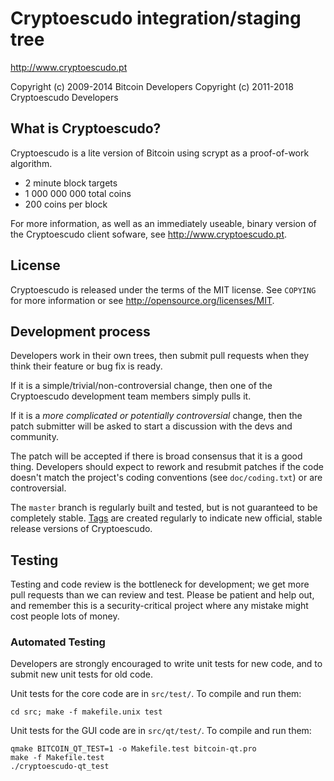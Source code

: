 Cryptoescudo integration/staging tree
================================

http://www.cryptoescudo.pt

Copyright (c) 2009-2014 Bitcoin Developers
Copyright (c) 2011-2018 Cryptoescudo Developers

What is Cryptoescudo?
----------------

Cryptoescudo is a lite version of Bitcoin using scrypt as a proof-of-work algorithm.
 - 2 minute block targets
 - 1 000 000 000 total coins
 - 200 coins per block

For more information, as well as an immediately useable, binary version of
the Cryptoescudo client sofware, see http://www.cryptoescudo.pt.

License
-------

Cryptoescudo is released under the terms of the MIT license. See `COPYING` for more
information or see http://opensource.org/licenses/MIT.

Development process
-------------------

Developers work in their own trees, then submit pull requests when they think
their feature or bug fix is ready.

If it is a simple/trivial/non-controversial change, then one of the Cryptoescudo
development team members simply pulls it.

If it is a *more complicated or potentially controversial* change, then the patch
submitter will be asked to start a discussion with the devs and community.

The patch will be accepted if there is broad consensus that it is a good thing.
Developers should expect to rework and resubmit patches if the code doesn't
match the project's coding conventions (see `doc/coding.txt`) or are
controversial.

The `master` branch is regularly built and tested, but is not guaranteed to be
completely stable. [Tags](https://github.com/cryptoescudo-project/cryptoescudo/tags) are created
regularly to indicate new official, stable release versions of Cryptoescudo.

Testing
-------

Testing and code review is the bottleneck for development; we get more pull
requests than we can review and test. Please be patient and help out, and
remember this is a security-critical project where any mistake might cost people
lots of money.

### Automated Testing

Developers are strongly encouraged to write unit tests for new code, and to
submit new unit tests for old code.

Unit tests for the core code are in `src/test/`. To compile and run them:

    cd src; make -f makefile.unix test

Unit tests for the GUI code are in `src/qt/test/`. To compile and run them:

    qmake BITCOIN_QT_TEST=1 -o Makefile.test bitcoin-qt.pro
    make -f Makefile.test
    ./cryptoescudo-qt_test

